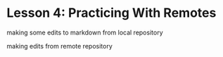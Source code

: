 # Lesson 4: Practicing With Remotes

making some edits to markdown from local repository

making edits from remote repository

